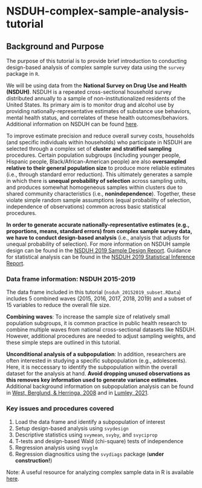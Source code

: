 # NSDUH-complex-sample-analysis-tutorial
## **Background and Purpose**

The purpose of this tutorial is to provide brief introduction to conducting design-based analysis of complex sample survey data using the `survey` package in `R`.

We will be using data from the **National Survey on Drug Use and Health (NSDUH)**. NSDUH is a repeated cross-sectional household survey distributed annually to a sample of non-institutionalized residents of the United States. Its primary aim is to monitor drug and alcohol use by providing nationally-representative estimates of substance use behaviors, mental health status, and correlates of these health outcomes/behaviors. Additional information on NSDUH can be found [here](https://nsduhweb.rti.org/respweb/about_nsduh.html).

To improve estimate precision and reduce overall survey costs, households (and specific individuals within households) who participate in NSDUH are selected through a complex set of **cluster and stratified sampling** procedures. Certain population subgroups (including younger people, Hispanic people, Black/African-American people) are also **oversampled relative to their general population size** to produce more reliable estimates (i.e., through standard error reduction). This ultimately generates a sample in which there is **unequal probability of selection** across sampling units, and produces somewhat homogeneous samples within clusters due to shared community characteristics (i.e., **nonindependence**). Together, these violate simple random sample assumptions (equal probability of selection, independence of observations) common across basic statistical procedures. 

**In order to generate accurate nationally-representative estimates (e.g., proportions, means, standard errors) from complex sample survey data, we have to conduct design-based analysis** (i.e., analysis that adjusts for unequal probability of selection). For more information on NSDUH sample design can be found in the [NSDUH 2019 Sample Design Report](https://www.samhsa.gov/data/sites/default/files/reports/rpt34664/NSDUHmrbSampleDesign2019.pdf). Guidance for statistical analysis can be found in the [NSDUH 2019 Statistical Inference Report](https://www.samhsa.gov/data/sites/default/files/reports/rpt34666/NSDUHmrbStatInference2019.pdf).

### Data frame information: NSDUH 2015-2019

The data frame included in this tutorial (`nsduh_20152019_subset.RData`) includes 5 combined waves (2015, 2016, 2017, 2018, 2019) and a subset of 15 variables to reduce the overall file size.

**Combining waves**: To increase the sample size of relatively small population subgroups, it is common practice in public health research to combine multiple waves from national cross-sectional datasets like NSDUH. However, additional procedures are needed to adjust sampling weights, and these simple steps are outlined in this tutorial.

**Unconditional analysis of a subpopulation**: In addition, researchers are often interested in studying a specific subpopulation (e.g., adolescents). Here, it is neccessary to identify the subpopulation within the overall dataset for the analysis at hand. **Avoid dropping unused observations as this removes key information used to generate variance estimates.** Additional background information on subpopulation analysis can be found in [West, Berglund, & Herringa, 2008](https://journals.sagepub.com/doi/pdf/10.1177/1536867X0800800404) and in [Lumley, 2021](https://cran.r-project.org/web/packages/survey/vignettes/domain.pdf).

### Key issues and procedures covered
1. Load the data frame and identify a subpopulation of interest
2. Setup design-based analysis using `svydesign`
3. Descriptive statistics using `svymean`, `svyby`, and `svyciprop`
4. T-tests and design-based Wald (chi-square) tests of independence
5. Regression analysis using `svyglm` 
6. Regression diagnositics using the `svydiags` package (**under construction!**)

Note: A useful resource for analyzing complex sample data in R is available [here](http://asdfree.com/national-study-on-drug-use-and-health-nsduh.html).

